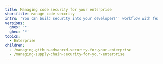 ```yaml
---
title: Managing code security for your enterprise
shortTitle: Manage code security
intro: 'You can build security into your developers'' workflow with features that keep secrets and vulnerabilities out of your codebase, and that maintain your software supply chain.'
versions:
  ghes: '*'
  ghec: '*'
topics:
  - Enterprise
children:
  - /managing-github-advanced-security-for-your-enterprise
  - /managing-supply-chain-security-for-your-enterprise
---
```


